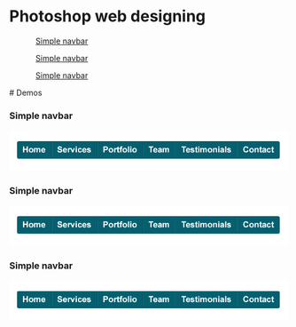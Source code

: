 # Photoshop web designing
<!--index-->
<ul>
  <ol><a href="#psd1">Simple navbar</a></ol>
  <ol><a href="#psd2">Simple navbar</a></ol>
  <ol><a href="#psd3">Simple navbar</a></ol>
</ul>
<!--content-->
# Demos
<h3 id="psd1">Simple navbar</h3>
<img src="psds_demo/1-simple-navbar.png"/>
<h3 id="psd2">Simple navbar</h3>
<img src="psds_demo/1-simple-navbar.png"/>
<h3 id="psd3">Simple navbar</h3>
<img src="psds_demo/1-simple-navbar.png"/>